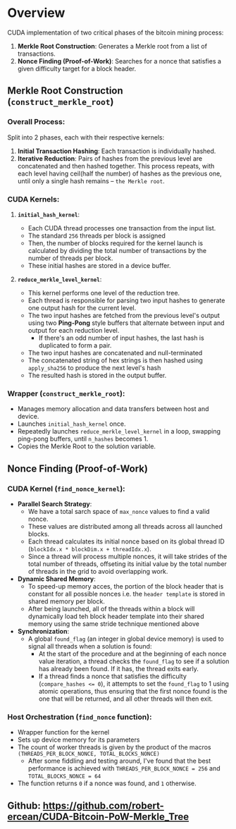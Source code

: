 # Overview

CUDA implementation of two critical phases of the bitcoin mining process:
1.  **Merkle Root Construction**: Generates a Merkle root from a list of transactions.
2.  **Nonce Finding (Proof-of-Work)**: Searches for a nonce that satisfies a given difficulty target for a block header.

## Merkle Root Construction (`construct_merkle_root`)

### Overall Process:

Split into 2 phases, each with their respective kernels:
1.  **Initial Transaction Hashing**: Each transaction is individually hashed.
2.  **Iterative Reduction**: Pairs of hashes from the previous level are concatenated and then hashed together. This process repeats, with each level having ceil(half the number) of hashes as the previous one, until only a single hash remains – `the Merkle root`.

### CUDA Kernels:

1.  **`initial_hash_kernel`**:
    * Each CUDA thread processes one transaction from the input list.
    * The standard `256` threads per block is assigned
    * Then, the number of blocks required for the kernel launch is calculated by dividing the total number of transactions by the number of threads per block. 
    * These initial hashes are stored in a device buffer.

2.  **`reduce_merkle_level_kernel`**:
    * This kernel performs one level of the reduction tree.
    * Each thread is responsible for parsing two input hashes to generate one output hash for the current level.
    * The two input hashes are fetched from the previous level's output using two **Ping-Pong** style buffers that alternate
    between input and output for each reduction level.
        * If there's an odd number of input hashes, the last hash is duplicated to form a pair.
    * The two input  hashes are concatenated and null-terminated
    * The concatenated string of hex strings is then hashed using `apply_sha256` to produce the next level's hash
    * The resulted hash is stored in the output buffer.
### Wrapper (`construct_merkle_root`):
* Manages memory allocation and data transfers between host and device.
* Launches `initial_hash_kernel` once.
* Repeatedly launches `reduce_merkle_level_kernel` in a loop, swapping ping-pong buffers, until `n_hashes` becomes 1.
* Copies the Merkle Root to the solution variable.

## Nonce Finding (Proof-of-Work)

### CUDA Kernel (`find_nonce_kernel`):

* **Parallel Search Strategy**:
    * We have a total sarch space of `max_nonce` values to find a valid nonce.
    * These values are distributed among all threads across all launched blocks.
    * Each thread calculates its initial nonce based on its global thread ID (`blockIdx.x * blockDim.x + threadIdx.x`).
    * Since a thread will process multiple nonces, it will take strides of the total number of threads, offseting its initial value
    by the total number of threads in the grid to avoid overlapping work.
* **Dynamic Shared Memory**:
    * To speed-up memory acces, the portion of the block header that is constant for all possible nonces i.e. the `header template` is
    stored in shared memory per block.
    * After being launched, all of the threads within a block will dynamically load teh block header template into their shared memory
    using the same stride technique mentioned above
* **Synchronization**:
    * A global `found_flag` (an integer in global device memory) is used to signal all threads when a solution is found:
        * At the start of the procedure and at the beginning of each nonce value iteration, a thread checks the `found_flag` to see if a solution has already been found. If it has, the thread exits early. 
        * If a thread finds a nonce that satisfies the difficulty (`compare_hashes <= 0`), it attempts to set the `found_flag` to 1 using atomic operations, thus ensuring that the first nonce found is the one that will be returned, and all other threads will then exit.

### Host Orchestration (`find_nonce` function):

* Wrapper function for the kernel
* Sets up device memory for its parameters
* The count of worker threads is given by the product of the macros `(THREADS_PER_BLOCK_NONCE, TOTAL_BLOCKS_NONCE)`
    * After some fiddling and testing around, I've found that the best performance is achieved with `THREADS_PER_BLOCK_NONCE = 256` and `TOTAL_BLOCKS_NONCE = 64`
* The function returns `0` if a nonce was found, and `1` otherwise.

## Github: https://github.com/robert-ercean/CUDA-Bitcoin-PoW-Merkle_Tree